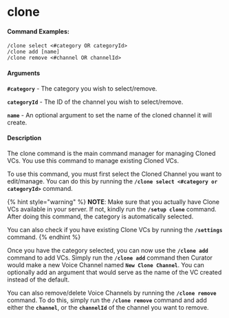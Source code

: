 # clone

#### Command Examples:

```fix
/clone select <#category OR categoryId>
/clone add [name]
/clone remove <#channel OR channelId>
```

#### Arguments

**`#category`** - The category you wish to select/remove.

**`categoryId`** - The ID of the channel you wish to select/remove.

**`name`** - An optional argument to set the name of the cloned channel it will create.

#### Description

The clone command is the main command manager for managing Cloned VCs. You use this command to manage existing Cloned VCs.

To use this command, you must first select the Cloned Channel you want to edit/manage. You can do this by running the **`/clone select <#category or categoryId>`** command.

{% hint style="warning" %}
**NOTE**: Make sure that you actually have Clone VCs available in your server. If not, kindly run the **`/setup clone`** command. After doing this command, the category is automatically selected.

You can also check if you have existing Clone VCs by running the **`/settings`** command.
{% endhint %}

Once you have the category selected, you can now use the **`/clone add`** command to add VCs. Simply run the **`/clone add`** command then Curator would make a new Voice Channel named **`New Clone Channel`**. You can optionally add an argument that would serve as the name of the VC created instead of the default.

You can also remove/delete Voice Channels by running the **`/clone remove`** command. To do this, simply run the **`/clone remove`** command and add either the **`channel`**, or the **`channelId`** of the channel you want to remove.
